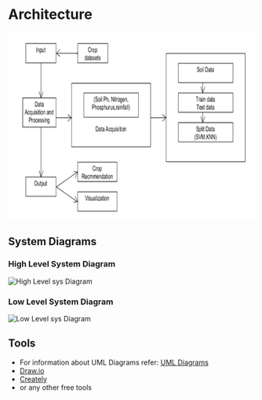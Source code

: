 # Architecture


![Architecture](https://github.com/nithinramesh67/SDLC_CropRecommendation/blob/main/2_Architecture/swarchi.PNG)


## System Diagrams

### High Level System Diagram
![High Level sys Diagram](https://github.com/Sanchana-2k/LTTS_C_MiniProject/blob/22425b9510beba7e64e445083b2516cf66942ac0/2_Architecture/structure%20Diagrams/HL_sys_diag.jpg)

### Low Level System Diagram
![Low Level sys Diagram](https://github.com/Sanchana-2k/LTTS_C_MiniProject/blob/22425b9510beba7e64e445083b2516cf66942ac0/2_Architecture/structure%20Diagrams/LL_sys_diag.jpg)


## Tools 
* For information about UML Diagrams refer: [UML Diagrams](https://www.uml-diagrams.org/uml-25-diagrams.html)
* [Draw.io](https://app.diagrams.net/)
* [Creately](https://app.creately.com/diagram/create)
* or any other free tools
